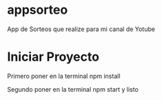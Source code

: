 # appsorteo
 App de Sorteos que realize para mi canal de Yotube

 # Iniciar Proyecto
 Primero poner en la terminal npm install
 
 Segundo poner en la terminal npm start y listo
